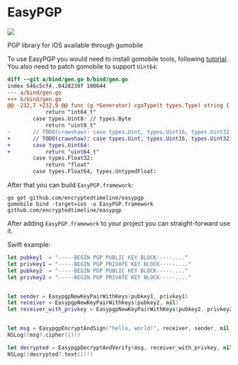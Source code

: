 # EasyPGP
<a href="https://godoc.org/github.com/EncryptedTimeline/EasyPGP"><img src="https://godoc.org/github.com/encryptedtimeline/easypgp?status.svg"></a>

PGP library for iOS available through gomobile

To use EasyPGP you would need to install gomobile tools, following [tutorial](https://github.com/golang/go/wiki/Mobile).
You also need to patch gomobile to support `Uint64`:
```patch
diff --git a/bind/gen.go b/bind/gen.go
index 546c5cf4..0428230f 100644
--- a/bind/gen.go
+++ b/bind/gen.go
@@ -232,7 +232,9 @@ func (g *Generator) cgoType(t types.Type) string {
 			return "int64_t"
 		case types.Uint8: // types.Byte
 			return "uint8_t"
-		// TODO(crawshaw): case types.Uint, types.Uint16, types.Uint32, types.Uint64:
+		// TODO(crawshaw): case types.Uint, types.Uint16, types.Uint32:
+		case types.Uint64:
+			return "uint64_t"
 		case types.Float32:
 			return "float"
 		case types.Float64, types.UntypedFloat:
```


After that you can build `EasyPGP.framework`:

```
go get github.com/encryptedtimeline/easypgp
gomobile bind -target=ios -o EasyPGP.framework  github.com/encryptedtimeline/easypgp
```

After adding `EasyPGP.framework` to your project you can straight-forward use it.

Swift example:

```swift
let pubkey1  = "-----BEGIN PGP PUBLIC KEY BLOCK-----...."
let privkey1 = "-----BEGIN PGP PRIVATE KEY BLOCK-----...."
let pubkey2  = "-----BEGIN PGP PUBLIC KEY BLOCK-----...."
let privkey2 = "-----BEGIN PGP PRIVATE KEY BLOCK-----...."


let sender = EasypgpNewKeyPairWithKeys(pubkey1, privkey1)
let receiver = EasypgpNewKeyPairWithKeys(pubkey2, nil)
let receiver_with_privkey = EasypgpNewKeyPairWithKeys(pubkey2, privkey2)


let msg = EasypgpEncryptAndSign("hello, world!", receiver, sender, nil)
NSLog((msg?.cipher())!)

let decrypted = EasypgpDecryptAndVerify(msg, receiver_with_privkey, nil)
NSLog((decrypted?.text())!)
```
